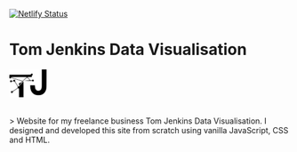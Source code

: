 [![Netlify Status](https://api.netlify.com/api/v1/badges/9d193b4d-77d9-46dd-8114-17f215d5872c/deploy-status)](https://tjdatavisualisation.netlify.app/)

# Tom Jenkins Data Visualisation

<img src="images/logo-dark.svg" alt="TJ Data Visualisation logo" height="50" /><br/>

<br>
> Website for my freelance business Tom Jenkins Data Visualisation. I designed and developed this site from scratch using vanilla JavaScript, CSS and HTML.    


</div>